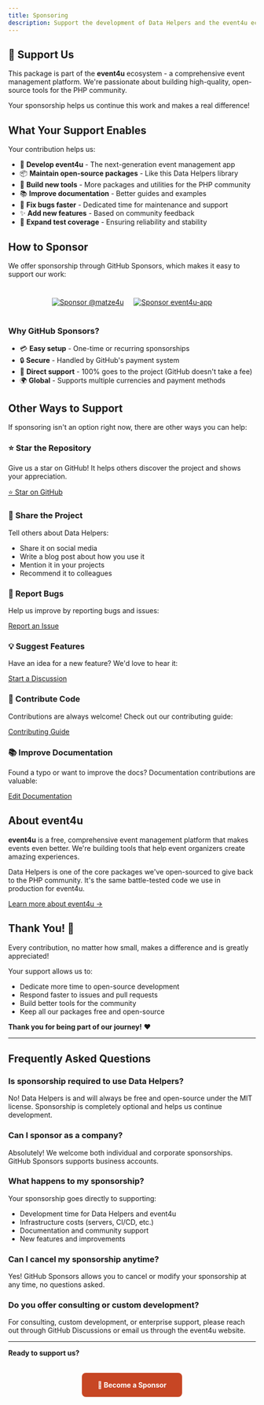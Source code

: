 ```yaml
---
title: Sponsoring
description: Support the development of Data Helpers and the event4u ecosystem
---
```


## 💖 Support Us

This package is part of the **event4u** ecosystem - a comprehensive event management platform. We're passionate about building high-quality, open-source tools for the PHP community.

Your sponsorship helps us continue this work and makes a real difference!

## What Your Support Enables

Your contribution helps us:

- 🚀 **Develop event4u** - The next-generation event management app
- 📦 **Maintain open-source packages** - Like this Data Helpers library
- 🔧 **Build new tools** - More packages and utilities for the PHP community
- 📚 **Improve documentation** - Better guides and examples
- 🐛 **Fix bugs faster** - Dedicated time for maintenance and support
- ✨ **Add new features** - Based on community feedback
- 🧪 **Expand test coverage** - Ensuring reliability and stability

## How to Sponsor

We offer sponsorship through GitHub Sponsors, which makes it easy to support our work:

<div align="center" style="margin: 2rem 0;">
  <a href="https://github.com/sponsors/matze4u" style="display: inline-block; margin: 0.5rem;">
    <img src="https://img.shields.io/badge/Sponsor-@matze4u-ea5027?style=for-the-badge&logo=github-sponsors&logoColor=white" alt="Sponsor @matze4u" />
  </a>
  <a href="https://github.com/sponsors/event4u-app" style="display: inline-block; margin: 0.5rem;">
    <img src="https://img.shields.io/badge/Sponsor-event4u--app-ea5027?style=for-the-badge&logo=github-sponsors&logoColor=white" alt="Sponsor event4u-app" />
  </a>
</div>

### Why GitHub Sponsors?

- 💳 **Easy setup** - One-time or recurring sponsorships
- 🔒 **Secure** - Handled by GitHub's payment system
- 🎯 **Direct support** - 100% goes to the project (GitHub doesn't take a fee)
- 🌍 **Global** - Supports multiple currencies and payment methods

## Other Ways to Support

If sponsoring isn't an option right now, there are other ways you can help:

### ⭐ Star the Repository

Give us a star on GitHub! It helps others discover the project and shows your appreciation.

[⭐ Star on GitHub](https://github.com/event4u-app/data-helpers)

### 📢 Share the Project

Tell others about Data Helpers:

- Share it on social media
- Write a blog post about how you use it
- Mention it in your projects
- Recommend it to colleagues

### 🐛 Report Bugs

Help us improve by reporting bugs and issues:

[Report an Issue](https://github.com/event4u-app/data-helpers/issues)

### 💡 Suggest Features

Have an idea for a new feature? We'd love to hear it:

[Start a Discussion](https://github.com/event4u-app/data-helpers/discussions)

### 📝 Contribute Code

Contributions are always welcome! Check out our contributing guide:

[Contributing Guide](/guides/contributing/)

### 📚 Improve Documentation

Found a typo or want to improve the docs? Documentation contributions are valuable:

[Edit Documentation](https://github.com/event4u-app/data-helpers/tree/main/documentation)

## About event4u

**event4u** is a free, comprehensive event management platform that makes events even better. We're building tools that help event organizers create amazing experiences.

Data Helpers is one of the core packages we've open-sourced to give back to the PHP community. It's the same battle-tested code we use in production for event4u.

[Learn more about event4u →](https://event4u.app)

## Thank You! 🙏

Every contribution, no matter how small, makes a difference and is greatly appreciated!

Your support allows us to:
- Dedicate more time to open-source development
- Respond faster to issues and pull requests
- Build better tools for the community
- Keep all our packages free and open-source

**Thank you for being part of our journey!** ❤️

---

## Frequently Asked Questions

### Is sponsorship required to use Data Helpers?

No! Data Helpers is and will always be free and open-source under the MIT license. Sponsorship is completely optional and helps us continue development.

### Can I sponsor as a company?

Absolutely! We welcome both individual and corporate sponsorships. GitHub Sponsors supports business accounts.

### What happens to my sponsorship?

Your sponsorship goes directly to supporting:
- Development time for Data Helpers and event4u
- Infrastructure costs (servers, CI/CD, etc.)
- Documentation and community support
- New features and improvements

### Can I cancel my sponsorship anytime?

Yes! GitHub Sponsors allows you to cancel or modify your sponsorship at any time, no questions asked.

### Do you offer consulting or custom development?

For consulting, custom development, or enterprise support, please reach out through GitHub Discussions or email us through the event4u website.

---

**Ready to support us?**

<div align="center" style="margin: 2rem 0;">
  <a href="https://github.com/sponsors/event4u-app" style="display: inline-block; padding: 1rem 2rem; background: #c74624; color: white; text-decoration: none; border-radius: 0.5rem; font-weight: bold;">
    💖 Become a Sponsor
  </a>
</div>


